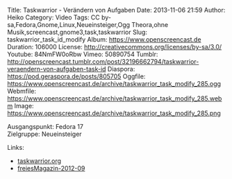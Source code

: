 Title: Taskwarrior - Verändern von Aufgaben
Date: 2013-11-06 21:59
Author: Heiko
Category: Video
Tags: CC by-sa,Fedora,Gnome,Linux,Neueinsteiger,Ogg Theora,ohne Musik,screencast,gnome3,task,taskwarrior
Slug: taskwarrior_task_id_modify
Album: https://www.openscreencast.de
Duration: 106000
License: http://creativecommons.org/licenses/by-sa/3.0/
Youtube: 84NmFW0oRbw
Vimeo: 50890754
Tumblr: http://openscreencast.tumblr.com/post/32196662794/taskwarrior-veraendern-von-aufgaben-task-id
Diaspora: https://pod.geraspora.de/posts/805705
Oggfile: https://www.openscreencast.de/archive/taskwarrior_task_modify_285.ogg
Webmfile: https://www.openscreencast.de/archive/taskwarrior_task_modify_285.webm
Image: https://www.openscreencast.de/archive/taskwarrior_task_modify_285.png

Ausgangspunkt: Fedora 17  
Zielgruppe: Neueinsteiger  

Links:

  * [taskwarrior.org](http://taskwarrior.org/ "Link zu taskwarrior")
  * [freiesMagazin-2012-09](http://www.freiesmagazin.de/mobil/freiesMagazin-2012-09.html#12_09_taskwarrior_02 "Link zu freiesmagazin.de")

